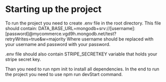 # Starting up the project

To run the project you need to create .env file in the root directory.
This file should contain:
DATA_BASE_URL=mongodb+srv://[username]:[password]@mycommerce.vgd9h.mongodb.net/test?retryWrites=true&w=majority
Where username should be replaced with your username and password with your password.

.env file should also contain STRIPE_SECRETKEY variable that holds your stripe secret key.

Than you need to run npm init to install all dependencies.
In the end to run the project you need to use npm run devStart command.
